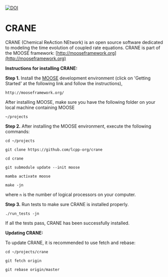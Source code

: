 [![DOI](https://zenodo.org/badge/144417481.svg)](https://zenodo.org/badge/latestdoi/144417481)


CRANE
=====

CRANE (Chemical ReAction NEtwork) is an open source software dedicated to modeling the time evolution of coupled rate equations. CRANE is part of the MOOSE framework: [http://mooseframework.org](http://mooseframework.org)

**Instructions for installing CRANE:**

**Step 1.** Install the [MOOSE](http://mooseframework.org/) development environment (click on 'Getting Started' at the following link and follow the instructions),

`http://mooseframework.org/`

After installing MOOSE, make sure you have the following folder on your local machine containing MOOSE

`~/projects`  


**Step 2.** After installing the MOOSE environment, execute the following commands:

`cd ~/projects`

`git clone https://github.com/lcpp-org/crane`

`cd crane`

`git submodule update --init moose`

`mamba activate moose` 

`make -jn` 

where `n` is the number of logical processors on your computer. 

**Step 3.**
Run tests to make sure CRANE is installed properly. 

`./run_tests -jn`

If all the tests pass, CRANE has been successfully installed. 

**Updating CRANE:**

To update CRANE, it is recommended to use fetch and rebase:

`cd ~/projects/crane`

`git fetch origin`

`git rebase origin/master`
